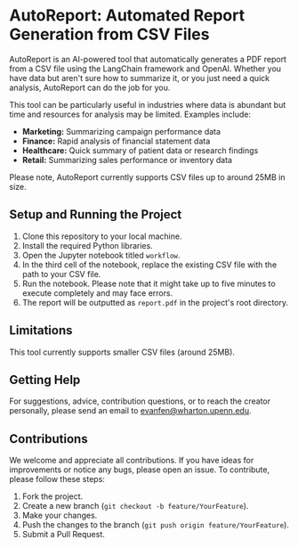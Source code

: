 # AutoReport: Automated Report Generation from CSV Files

AutoReport is an AI-powered tool that automatically generates a PDF report from a CSV file using the LangChain framework and OpenAI. Whether you have data but aren't sure how to summarize it, or you just need a quick analysis, AutoReport can do the job for you.

This tool can be particularly useful in industries where data is abundant but time and resources for analysis may be limited. Examples include:

- **Marketing:** Summarizing campaign performance data
- **Finance:** Rapid analysis of financial statement data
- **Healthcare:** Quick summary of patient data or research findings
- **Retail:** Summarizing sales performance or inventory data

Please note, AutoReport currently supports CSV files up to around 25MB in size.

## Setup and Running the Project

1. Clone this repository to your local machine.
2. Install the required Python libraries.
3. Open the Jupyter notebook titled `workflow`.
4. In the third cell of the notebook, replace the existing CSV file with the path to your CSV file.
5. Run the notebook. Please note that it might take up to five minutes to execute completely and may face errors.
6. The report will be outputted as `report.pdf` in the project's root directory.

## Limitations

This tool currently supports smaller CSV files (around 25MB).

## Getting Help

For suggestions, advice, contribution questions, or to reach the creator personally, please send an email to [evanfen@wharton.upenn.edu](mailto:evanfen@wharton.upenn.edu).

## Contributions

We welcome and appreciate all contributions. If you have ideas for improvements or notice any bugs, please open an issue. To contribute, please follow these steps:

1. Fork the project.
2. Create a new branch (`git checkout -b feature/YourFeature`).
3. Make your changes.
4. Push the changes to the branch (`git push origin feature/YourFeature`).
5. Submit a Pull Request.
